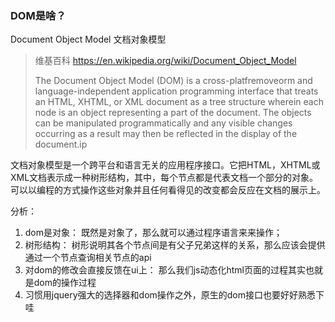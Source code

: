 ### DOM是啥？

Document Object Model 文档对象模型

> 维基百科 
> https://en.wikipedia.org/wiki/Document_Object_Model
> 
> The Document Object Model (DOM) is a cross-platfremoveorm and language-independent application programming interface that treats an HTML, XHTML, or XML document as a tree structure wherein each node is an object representing a part of the document. The objects can be manipulated programmatically and any visible changes occurring as a result may then be reflected in the display of the document.ip

文档对象模型是一个跨平台和语言无关的应用程序接口。它把HTML，XHTML或XML文档表示成一种树形结构，其中，每个节点都是代表文档一个部分的对象。可以以编程的方式操作这些对象并且任何看得见的改变都会反应在文档的展示上。


分析：

1. dom是对象： 既然是对象了，那么就可以通过程序语言来来操作；
2. 树形结构： 树形说明其各个节点间是有父子兄弟这样的关系，那么应该会提供通过一个节点查询相关节点的api
3. 对dom的修改会直接反馈在ui上： 那么我们js动态化html页面的过程其实也就是dom的操作过程
4. 习惯用jquery强大的选择器和dom操作之外，原生的dom接口也要好好熟悉下哇



